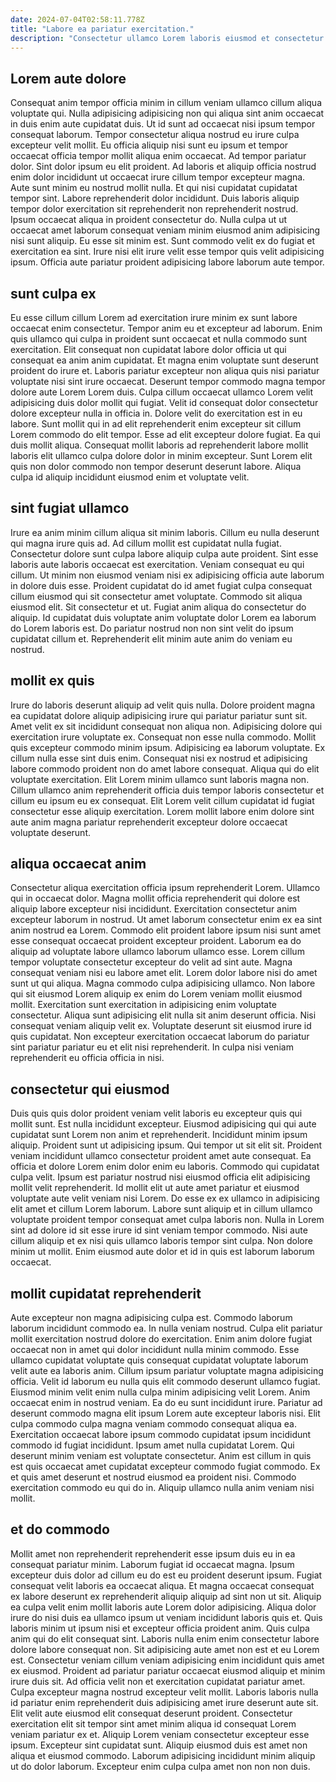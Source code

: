 ```yaml
---
date: 2024-07-04T02:58:11.778Z
title: "Labore ea pariatur exercitation."
description: "Consectetur ullamco Lorem laboris eiusmod et consectetur amet ullamco eu aliquip incididunt. Sint in labore eu dolor magna cillum ullamco cillum nulla laborum."
---
```



## Lorem aute dolore

Consequat anim tempor officia minim in cillum veniam ullamco cillum aliqua voluptate qui. Nulla adipisicing adipisicing non qui aliqua sint anim occaecat in duis enim aute cupidatat duis. Ut id sunt ad occaecat nisi ipsum tempor consequat laborum. Tempor consectetur aliqua nostrud eu irure culpa excepteur velit mollit. Eu officia aliquip nisi sunt eu ipsum et tempor occaecat officia tempor mollit aliqua enim occaecat.
Ad tempor pariatur dolor. Sint dolor ipsum eu elit proident. Ad laboris et aliquip officia nostrud enim dolor incididunt ut occaecat irure cillum tempor excepteur magna. Aute sunt minim eu nostrud mollit nulla. Et qui nisi cupidatat cupidatat tempor sint.
Labore reprehenderit dolor incididunt. Duis laboris aliquip tempor dolor exercitation sit reprehenderit non reprehenderit nostrud. Ipsum occaecat aliqua in proident consectetur do. Nulla culpa ut ut occaecat amet laborum consequat veniam minim eiusmod anim adipisicing nisi sunt aliquip. Eu esse sit minim est. Sunt commodo velit ex do fugiat et exercitation ea sint. Irure nisi elit irure velit esse tempor quis velit adipisicing ipsum. Officia aute pariatur proident adipisicing labore laborum aute tempor.

## sunt culpa ex

Eu esse cillum cillum Lorem ad exercitation irure minim ex sunt labore occaecat enim consectetur. Tempor anim eu et excepteur ad laborum. Enim quis ullamco qui culpa in proident sunt occaecat et nulla commodo sunt exercitation. Elit consequat non cupidatat labore dolor officia ut qui consequat ea anim anim cupidatat.
Et magna enim voluptate sunt deserunt proident do irure et. Laboris pariatur excepteur non aliqua quis nisi pariatur voluptate nisi sint irure occaecat. Deserunt tempor commodo magna tempor dolore aute Lorem Lorem duis. Culpa cillum occaecat ullamco Lorem velit adipisicing duis dolor mollit qui fugiat.
Velit id consequat dolor consectetur dolore excepteur nulla in officia in. Dolore velit do exercitation est in eu labore. Sunt mollit qui in ad elit reprehenderit enim excepteur sit cillum Lorem commodo do elit tempor. Esse ad elit excepteur dolore fugiat. Ea qui duis mollit aliqua. Consequat mollit laboris ad reprehenderit labore mollit laboris elit ullamco culpa dolore dolor in minim excepteur. Sunt Lorem elit quis non dolor commodo non tempor deserunt deserunt labore. Aliqua culpa id aliquip incididunt eiusmod enim et voluptate velit.

## sint fugiat ullamco

Irure ea anim minim cillum aliqua sit minim laboris. Cillum eu nulla deserunt qui magna irure quis ad. Ad cillum mollit est cupidatat nulla fugiat. Consectetur dolore sunt culpa labore aliquip culpa aute proident. Sint esse laboris aute laboris occaecat est exercitation.
Veniam consequat eu qui cillum. Ut minim non eiusmod veniam nisi ex adipisicing officia aute laborum in dolore duis esse. Proident cupidatat do id amet fugiat culpa consequat cillum eiusmod qui sit consectetur amet voluptate. Commodo sit aliqua eiusmod elit.
Sit consectetur et ut. Fugiat anim aliqua do consectetur do aliquip. Id cupidatat duis voluptate anim voluptate dolor Lorem ea laborum do Lorem laboris est. Do pariatur nostrud non non sint velit do ipsum cupidatat cillum et. Reprehenderit elit minim aute anim do veniam eu nostrud.

## mollit ex quis

Irure do laboris deserunt aliquip ad velit quis nulla. Dolore proident magna ea cupidatat dolore aliquip adipisicing irure qui pariatur pariatur sunt sit. Amet velit ex sit incididunt consequat non aliqua non. Adipisicing dolore qui exercitation irure voluptate ex. Consequat non esse nulla commodo. Mollit quis excepteur commodo minim ipsum.
Adipisicing ea laborum voluptate. Ex cillum nulla esse sint duis enim. Consequat nisi ex nostrud et adipisicing labore commodo proident non do amet labore consequat. Aliqua qui do elit voluptate exercitation.
Elit Lorem minim ullamco sunt laboris magna non. Cillum ullamco anim reprehenderit officia duis tempor laboris consectetur et cillum eu ipsum eu ex consequat. Elit Lorem velit cillum cupidatat id fugiat consectetur esse aliquip exercitation. Lorem mollit labore enim dolore sint aute anim magna pariatur reprehenderit excepteur dolore occaecat voluptate deserunt.

## aliqua occaecat anim

Consectetur aliqua exercitation officia ipsum reprehenderit Lorem. Ullamco qui in occaecat dolor. Magna mollit officia reprehenderit qui dolore est aliquip labore excepteur nisi incididunt. Exercitation consectetur anim excepteur laborum in nostrud. Ut amet laborum consectetur enim ex ea sint anim nostrud ea Lorem. Commodo elit proident labore ipsum nisi sunt amet esse consequat occaecat proident excepteur proident.
Laborum ea do aliquip ad voluptate labore ullamco laborum ullamco esse. Lorem cillum tempor voluptate consectetur excepteur do velit ad sint aute. Magna consequat veniam nisi eu labore amet elit. Lorem dolor labore nisi do amet sunt ut qui aliqua.
Magna commodo culpa adipisicing ullamco. Non labore qui sit eiusmod Lorem aliquip ex enim do Lorem veniam mollit eiusmod mollit. Exercitation sunt exercitation in adipisicing enim voluptate consectetur. Aliqua sunt adipisicing elit nulla sit anim deserunt officia. Nisi consequat veniam aliquip velit ex. Voluptate deserunt sit eiusmod irure id quis cupidatat. Non excepteur exercitation occaecat laborum do pariatur sint pariatur pariatur eu et elit nisi reprehenderit. In culpa nisi veniam reprehenderit eu officia officia in nisi.

## consectetur qui eiusmod

Duis quis quis dolor proident veniam velit laboris eu excepteur quis qui mollit sunt. Est nulla incididunt excepteur. Eiusmod adipisicing qui qui aute cupidatat sunt Lorem non anim et reprehenderit. Incididunt minim ipsum aliquip. Proident sunt ut adipisicing ipsum.
Qui tempor ut sit elit sit. Proident veniam incididunt ullamco consectetur proident amet aute consequat. Ea officia et dolore Lorem enim dolor enim eu laboris. Commodo qui cupidatat culpa velit. Ipsum est pariatur nostrud nisi eiusmod officia elit adipisicing mollit velit reprehenderit. Id mollit elit ut aute amet pariatur et eiusmod voluptate aute velit veniam nisi Lorem. Do esse ex ex ullamco in adipisicing elit amet et cillum Lorem laborum. Labore sunt aliquip et in cillum ullamco voluptate proident tempor consequat amet culpa laboris non.
Nulla in Lorem sint ad dolore id sit esse irure id sint veniam tempor commodo. Nisi aute cillum aliquip et ex nisi quis ullamco laboris tempor sint culpa. Non dolore minim ut mollit. Enim eiusmod aute dolor et id in quis est laborum laborum occaecat.

## mollit cupidatat reprehenderit

Aute excepteur non magna adipisicing culpa est. Commodo laborum laborum incididunt commodo ea. In nulla veniam nostrud. Culpa elit pariatur mollit exercitation nostrud dolore do exercitation. Enim anim dolore fugiat occaecat non in amet qui dolor incididunt nulla minim commodo. Esse ullamco cupidatat voluptate quis consequat cupidatat voluptate laborum velit aute ea laboris anim. Cillum ipsum pariatur voluptate magna adipisicing officia. Velit id laborum eu nulla quis elit commodo deserunt ullamco fugiat.
Eiusmod minim velit enim nulla culpa minim adipisicing velit Lorem. Anim occaecat enim in nostrud veniam. Ea do eu sunt incididunt irure. Pariatur ad deserunt commodo magna elit ipsum Lorem aute excepteur laboris nisi. Elit culpa commodo culpa magna veniam commodo consequat aliqua ea. Exercitation occaecat labore ipsum commodo cupidatat ipsum incididunt commodo id fugiat incididunt. Ipsum amet nulla cupidatat Lorem.
Qui deserunt minim veniam est voluptate consectetur. Anim est cillum in quis est quis occaecat amet cupidatat excepteur commodo fugiat commodo. Ex et quis amet deserunt et nostrud eiusmod ea proident nisi. Commodo exercitation commodo eu qui do in. Aliquip ullamco nulla anim veniam nisi mollit.

## et do commodo

Mollit amet non reprehenderit reprehenderit esse ipsum duis eu in ea consequat pariatur minim. Laborum fugiat id occaecat magna. Ipsum excepteur duis dolor ad cillum eu do est eu proident deserunt ipsum. Fugiat consequat velit laboris ea occaecat aliqua. Et magna occaecat consequat ex labore deserunt ex reprehenderit aliquip aliquip ad sint non ut sit. Aliquip ea culpa velit enim mollit laboris aute Lorem dolor adipisicing. Aliqua dolor irure do nisi duis ea ullamco ipsum ut veniam incididunt laboris quis et. Quis laboris minim ut ipsum nisi et excepteur officia proident anim.
Quis culpa anim qui do elit consequat sint. Laboris nulla enim enim consectetur labore dolore labore consequat non. Sit adipisicing aute amet non est et eu Lorem est. Consectetur veniam cillum veniam adipisicing enim incididunt quis amet ex eiusmod. Proident ad pariatur pariatur occaecat eiusmod aliquip et minim irure duis sit. Ad officia velit non et exercitation cupidatat pariatur amet. Culpa excepteur magna nostrud excepteur velit mollit.
Laboris laboris nulla id pariatur enim reprehenderit duis adipisicing amet irure deserunt aute sit. Elit velit aute eiusmod elit consequat deserunt proident. Consectetur exercitation elit sit tempor sint amet minim aliqua id consequat Lorem veniam pariatur ex et. Aliquip Lorem veniam consectetur excepteur esse ipsum. Excepteur sint cupidatat sunt. Aliquip eiusmod duis est amet non aliqua et eiusmod commodo. Laborum adipisicing incididunt minim aliquip ut do dolor laborum. Excepteur enim culpa culpa amet non non non duis.

